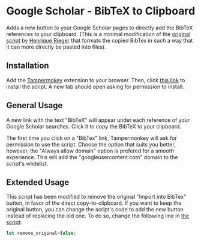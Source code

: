 # Google Scholar - BibTeX to Clipboard

Adds a new button to your Google Scholar pages to directly add the BibTeX references to your clipboard. (This is a minimal modification of the [original script](https://github.com/henrieger/gscholar-bibtex-clipboard) by [Henrique Rieger](https://github.com/henrieger) that formats the copied BibTex in such a way that it can more directly be pasted into files).

## Installation

Add the [Tampermokey](https://www.tampermonkey.net/) extension to your browser. Then, click [this link](../../raw/main/gscholar-bibtex-clipboard.user.js) to install the script. A new tab should open asking for permission to install.

## General Usage

A new link with the text "BibTeX" will appear under each reference of your Google Scholar searches. Click it to copy the BibTeX to your clipboard.  

The first time you click on a "BibTex" link, Tampermonkey will ask for permission to use the script. Choose the option that suits you better, however, the "Always allow domain" option is prefered for a smooth experience. This will add the "googleusercontent.com" domain to the script's whitelist.

## Extended Usage

This script has been modified to remove the original "Import into BibTex" button, in favor of the direct copy-to-clipboard. If you want to keep the original button, you can change the script's code to add the new button instead of replacing the old one. To do so, change the following line in [the script](./gscholar-bibtex-clipboard.user.js):

```javascript
let remove_original=false;
```
